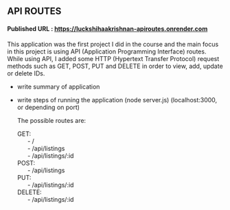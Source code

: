 ## API ROUTES

#### Published URL : https://luckshihaakrishnan-apiroutes.onrender.com

This application was the first project I did in the course and the main focus in this project is using API (Application Programming Interface) routes. While using API, I added some HTTP (Hypertext Transfer Protocol) request methods such as GET, POST, PUT and DELETE in order to view, add, update or delete IDs.

- write summary of application
- write steps of running the application  (node server.js) (localhost:3000, or depending on port)

  The possible routes are:

  GET: <br/>
  &nbsp; &nbsp; &nbsp; - /  <br/>
  &nbsp; &nbsp; &nbsp; - /api/listings <br/>
  &nbsp; &nbsp; &nbsp; - /api/listings/:id  <br/>
  POST: <br/>
  &nbsp; &nbsp; &nbsp; - /api/listings <br/>
  PUT: <br/>
  &nbsp; &nbsp; &nbsp; - /api/listings/:id <br/>
  DELETE: <br/>
  &nbsp; &nbsp; &nbsp; - /api/listings/:id  <br/>
